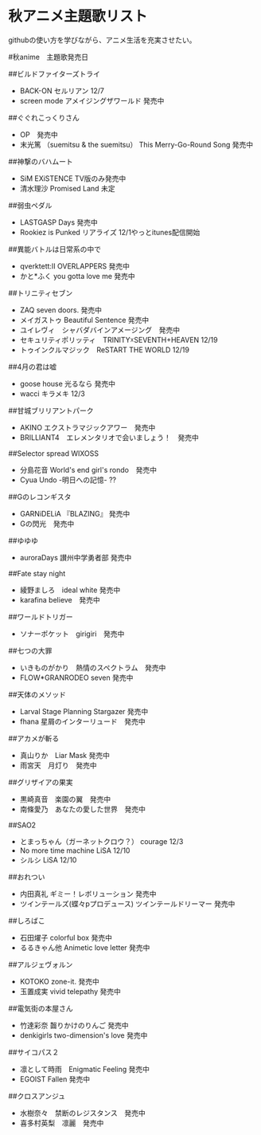 秋アニメ主題歌リスト
========
githubの使い方を学びながら、アニメ生活を充実させたい。

#秋anime　主題歌発売日

##ビルドファイターズトライ
- BACK-ON セルリアン 12/7
- screen mode  アメイジングザワールド  発売中

##ぐぐれこっくりさん
- OP　発売中
- 末光篤 （suemitsu & the suemitsu） This Merry-Go-Round Song  発売中

##神撃のバハムート
- SiM   EXiSTENCE  TV版のみ発売中
- 清水理沙   Promised Land  未定

##弱虫ペダル
- LASTGASP  Days 発売中 
- Rookiez is Punked リアライズ   12/1やっとitunes配信開始

##異能バトルは日常系の中で
- qverktett:II  OVERLAPPERS  発売中
- かと*ふく you gotta love me 発売中

##トリニティセブン
- ZAQ seven doors. 発売中
- メイガストゥ Beautiful  Sentence 発売中
- ユイレヴィ　シャバダバインアメージング　発売中
- セキュリティポリッティ　TRINITY☓SEVENTH+HEAVEN 12/19
- トゥインクルマジック　ReSTART THE WORLD 12/19

##4月の君は嘘
- goose house 光るなら 発売中
- wacci キラメキ 12/3

##甘城ブリリアントパーク
- AKINO エクストラマジックアワー　発売中
- BRILLIANT4　エレメンタリオで会いましょう！　発売中

##Selector spread WIXOSS
- 分島花音 World's end girl's rondo　発売中
- Cyua Undo -明日への記憶- ??

##Gのレコンギスタ
- GARNiDELiA 『BLAZING』 発売中
- Gの閃光　発売中

##ゆゆゆ
- auroraDays 讃州中学勇者部 発売中

##Fate stay night
- 綾野ましろ　ideal white 発売中
- karafina        believe　発売中

##ワールドトリガー　
- ソナーポケット　girigiri　発売中 

##七つの大罪
- いきものがかり　熱情のスペクトラム　発売中
- FLOW*GRANRODEO seven 発売中

##天体のメソッド
- Larval Stage Planning Stargazer  発売中
- fhana 星屑のインターリュード　発売中

##アカメが斬る
- 真山りか　Liar Mask 発売中
- 雨宮天　月灯り　発売中

##グリザイアの果実
- 黒崎真音　楽園の翼　発売中
- 南條愛乃　あなたの愛した世界　発売中

##SAO2
- とまっちゃん（ガーネットクロウ？） courage 12/3
- No more time machine LiSA  12/10
- シルシ LiSA  12/10

##おれつい
- 内田真礼  ギミー！レボリューション 発売中
- ツインテールズ(蝶々pプロデュース) ツインテールドリーマー 発売中

##しろばこ
- 石田燿子 colorful box 発売中
- るるきゃん他 Animetic love letter 発売中

##アルジェヴォルン
- KOTOKO zone-it. 発売中
- 玉置成実  vivid telepathy 発売中

##電気街の本屋さん
- 竹達彩奈  齧りかけのりんご 発売中
- denkigirls  two-dimension's love 発売中

##サイコパス２
- 凛として時雨　Enigmatic Feeling 発売中
- EGOIST Fallen 発売中

##クロスアンジュ
- 水樹奈々　禁断のレジスタンス　発売中
- 喜多村英梨　凛麗　発売中
